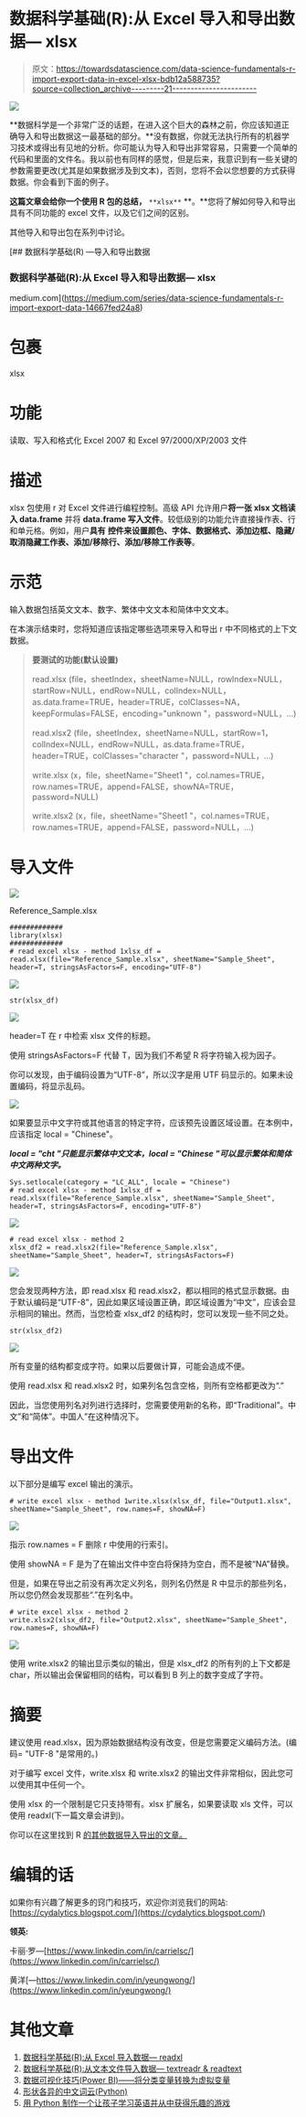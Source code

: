 # 数据科学基础(R):从 Excel 导入和导出数据— xlsx

> 原文：<https://towardsdatascience.com/data-science-fundamentals-r-import-export-data-in-excel-xlsx-bdb12a588735?source=collection_archive---------21----------------------->

![](img/5c0d1debcc5d3e1bff7f862289f94577.png)

**数据科学是一个非常广泛的话题，在进入这个巨大的森林之前，你应该知道正确导入和导出数据这一最基础的部分。**没有数据，你就无法执行所有的机器学习技术或得出有见地的分析。你可能认为导入和导出非常容易，只需要一个简单的代码和里面的文件名。我以前也有同样的感觉，但是后来，我意识到有一些关键的参数需要更改(尤其是如果数据涉及到文本)，否则，您将不会以您想要的方式获得数据。你会看到下面的例子。

**这篇文章会给你一个使用 R 包的总结，** `**xlsx**` **。**您将了解如何导入和导出具有不同功能的 excel 文件，以及它们之间的区别。

其他导入和导出包在系列中讨论。

[](https://medium.com/series/data-science-fundamentals-r-import-export-data-14667fed24a8) [## 数据科学基础(R) —导入和导出数据

### 数据科学基础(R):从 Excel 导入和导出数据— xlsx

medium.com](https://medium.com/series/data-science-fundamentals-r-import-export-data-14667fed24a8) 

# 包裹

xlsx

# 功能

读取、写入和格式化 Excel 2007 和 Excel 97/2000/XP/2003 文件

# 描述

xlsx 包使用 r 对 Excel 文件进行编程控制。高级 API 允许用户**将一张 xlsx 文档读入 data.frame** 并将 **data.frame 写入文件**。较低级别的功能允许直接操作表、行和单元格。例如，用户**具有** **控件来设置颜色、字体、数据格式、添加边框、隐藏/取消隐藏工作表、添加/移除行、添加/移除工作表等**。

# 示范

输入数据包括英文文本、数字、繁体中文文本和简体中文文本。

在本演示结束时，您将知道应该指定哪些选项来导入和导出 r 中不同格式的上下文数据。

> **要测试的功能(默认设置)**
> 
> read.xlsx (file，sheetIndex，sheetName=NULL，rowIndex=NULL，startRow=NULL，endRow=NULL，colIndex=NULL，as.data.frame=TRUE，header=TRUE，colClasses=NA，keepFormulas=FALSE，encoding="unknown "，password=NULL，…)
> 
> read.xlsx2 (file，sheetIndex，sheetName=NULL，startRow=1，colIndex=NULL，endRow=NULL，as.data.frame=TRUE，header=TRUE，colClasses="character "，password=NULL，…)
> 
> write.xlsx (x，file，sheetName="Sheet1 "，col.names=TRUE，row.names=TRUE，append=FALSE，showNA=TRUE，password=NULL)
> 
> write.xlsx2 (x，file，sheetName="Sheet1 "，col.names=TRUE，row.names=TRUE，append=FALSE，password=NULL，…)

# 导入文件

![](img/f988491a8f776cb82e1366c9624dc6ea.png)

Reference_Sample.xlsx

```
#############
library(xlsx)
#############
# read excel xlsx - method 1xlsx_df = read.xlsx(file="Reference_Sample.xlsx", sheetName="Sample_Sheet", header=T, stringsAsFactors=F, encoding="UTF-8")
```

![](img/d911f76697ecb8e7029bf5847570a149.png)

```
str(xlsx_df)
```

![](img/ae191b0fd67c573dcbc8a663c87e30bf.png)

header=T 在 r 中检索 xlsx 文件的标题。

使用 stringsAsFactors=F 代替 T，因为我们不希望 R 将字符输入视为因子。

你可以发现，由于编码设置为“UTF-8”，所以汉字是用 UTF 码显示的。如果未设置编码，将显示乱码。

![](img/0d9f21f6cafbfef2c651855be0818244.png)

如果要显示中文字符或其他语言的特定字符，应该预先设置区域设置。在本例中，应该指定 local = "Chinese"。

***local = "cht "只能显示繁体中文文本，local = "Chinese "可以显示繁体和简体中文两种文字。***

```
Sys.setlocale(category = "LC_ALL", locale = "Chinese")
# read excel xlsx - method 1xlsx_df = read.xlsx(file="Reference_Sample.xlsx", sheetName="Sample_Sheet", header=T, stringsAsFactors=F, encoding="UTF-8")
```

![](img/e83a4880973de9e82ad545e3b9b3b51f.png)

```
# read excel xlsx - method 2
xlsx_df2 = read.xlsx2(file="Reference_Sample.xlsx", sheetName="Sample_Sheet", header=T, stringsAsFactors=F)
```

![](img/595024cfc6961e8c98edc297b9caec4f.png)

您会发现两种方法，即 read.xlsx 和 read.xlsx2，都以相同的格式显示数据。由于默认编码是“UTF-8”，因此如果区域设置正确，即区域设置为“中文”，应该会显示相同的输出。然而，当您检查 xlsx_df2 的结构时，您可以发现一些不同之处。

```
str(xlsx_df2)
```

![](img/a49ad2808fd5169ba981ad1b8365de74.png)

所有变量的结构都变成字符。如果以后要做计算，可能会造成不便。

使用 read.xlsx 和 read.xlsx2 时，如果列名包含空格，则所有空格都更改为“.”

因此，当您使用列名对列进行选择时，您需要使用新的名称，即“Traditional”。中文”和“简体”。中国人”在这种情况下。

# 导出文件

以下部分是编写 excel 输出的演示。

```
# write excel xlsx - method 1write.xlsx(xlsx_df, file="Output1.xlsx", sheetName="Sample_Sheet", row.names=F, showNA=F)
```

![](img/db5361aff20ffc8f44236420ba7c844f.png)

指示 row.names = F 删除 r 中使用的行索引。

使用 showNA = F 是为了在输出文件中空白将保持为空白，而不是被“NA”替换。

但是，如果在导出之前没有再次定义列名，则列名仍然是 R 中显示的那些列名，所以您仍然会发现那些“.”在列名中。

```
# write excel xlsx - method 2
write.xlsx2(xlsx_df2, file="Output2.xlsx", sheetName="Sample_Sheet", row.names=F, showNA=F)
```

![](img/cbd1fba3d928dbdc9743c4c0f8b347e6.png)

使用 write.xlsx2 的输出显示类似的输出，但是 xlsx_df2 的所有列的上下文都是 char，所以输出会保留相同的结构，可以看到 B 列上的数字变成了字符。

# 摘要

建议使用 read.xlsx，因为原始数据结构没有改变，但是您需要定义编码方法。(编码= "UTF-8 "是常用的。)

对于编写 excel 文件，write.xlsx 和 write.xlsx2 的输出文件非常相似，因此您可以使用其中任何一个。

使用 xlsx 的一个限制是它只支持带有。xlsx 扩展名，如果要读取 xls 文件，可以使用 readxl(下一篇文章会讲到)。

你可以在这里找到 R [的其他数据导入导出的文章。](https://medium.com/series/data-science-fundamentals-r-import-export-data-14667fed24a8)

# 编辑的话

如果你有兴趣了解更多的窍门和技巧，欢迎你浏览我们的网站:[https://cydalytics.blogspot.com/](https://cydalytics.blogspot.com/)

**领英:**

卡丽·罗—[https://www.linkedin.com/in/carrielsc/](https://www.linkedin.com/in/carrielsc/)

黄洋[—https://www.linkedin.com/in/yeungwong/](https://www.linkedin.com/in/yeungwong/)

# 其他文章

1.  [数据科学基础(R):从 Excel 导入数据— readxl](/data-science-fundamentals-r-import-data-from-excel-readxl-380ef47216d5?source=friends_link&sk=c8992f7ab1cdc18d1e67353215d95097)
2.  [数据科学基础(R):从文本文件导入数据— textreadr & readtext](https://medium.com/analytics-vidhya/data-science-fundamentals-r-import-data-from-text-files-textreadr-readtext-c5058c3bd0d6?source=friends_link&sk=dc3c4a22b2c02e66ceac70ad31001d0f)
3.  [数据可视化技巧(Power BI)——将分类变量转换为虚拟变量](/data-visualization-tips-power-bi-convert-categorical-variables-to-dummy-variables-a53f20cdb4e?source=friends_link&sk=64aeb5d2d5c7b1f9aa34b4adcc052694)
4.  [形状各异的中文词云(Python)](https://medium.com/@yeung_cyda/written-in-chinese-step-by-step-chinese-word-cloud-with-python-53f57f65be69?source=friends_link&sk=5194e7fadf63033934fae9111ef76a98)
5.  [用 Python 制作一个让孩子学习英语并从中获得乐趣的游戏](/making-a-game-for-kids-to-learn-english-and-have-fun-with-python-d6b54af792ec?source=friends_link&sk=d174a0470ca5400fda2b20ddf633e624)